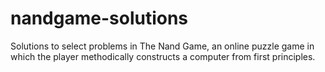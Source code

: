 # nandgame-solutions
Solutions to select problems in The Nand Game, an online puzzle game in which the player methodically constructs a computer from first principles.
